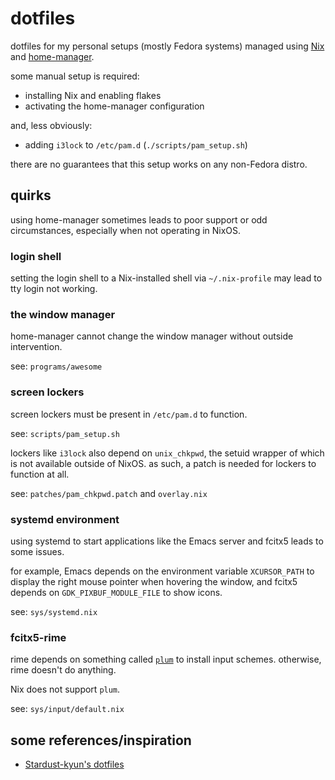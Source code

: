 # dotfiles

dotfiles for my personal setups (mostly Fedora systems) managed using [Nix](https://nixos.org/download.html)
and [home-manager](https://github.com/nix-community/home-manager).

some manual setup is required:

- installing Nix and enabling flakes
- activating the home-manager configuration

and, less obviously:

- adding `i3lock` to `/etc/pam.d` (`./scripts/pam_setup.sh`)

there are no guarantees that this setup works on any non-Fedora distro.

## quirks

using home-manager sometimes leads to poor support or odd circumstances,
especially when not operating in NixOS.

### login shell

setting the login shell to a Nix-installed shell via `~/.nix-profile` may lead to tty login not working.

### the window manager

home-manager cannot change the window manager without outside intervention.

see: `programs/awesome`

### screen lockers

screen lockers must be present in `/etc/pam.d` to function.

see: `scripts/pam_setup.sh`

lockers like `i3lock` also depend on `unix_chkpwd`, the setuid wrapper of which is not available outside of NixOS.
as such, a patch is needed for lockers to function at all.

see: `patches/pam_chkpwd.patch` and `overlay.nix`

### systemd environment

using systemd to start applications like the Emacs server and fcitx5 leads to some issues.

for example, Emacs depends on the environment variable `XCURSOR_PATH` to display the right mouse pointer when hovering the window,
and fcitx5 depends on `GDK_PIXBUF_MODULE_FILE` to show icons.

see: `sys/systemd.nix`

### fcitx5-rime

rime depends on something called [`plum`](https://github.com/rime/plum) to install input schemes.
otherwise, rime doesn't do anything.

Nix does not support `plum`.

see: `sys/input/default.nix`

## some references/inspiration

* [Stardust-kyun's dotfiles](https://github.com/Stardust-kyun/dotfiles)
